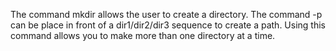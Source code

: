 The command mkdir allows the user to create a directory.  The command -p can be place in front of a dir1/dir2/dir3 sequence to create a path.
Using this command allows you to make more than one directory at a time.
